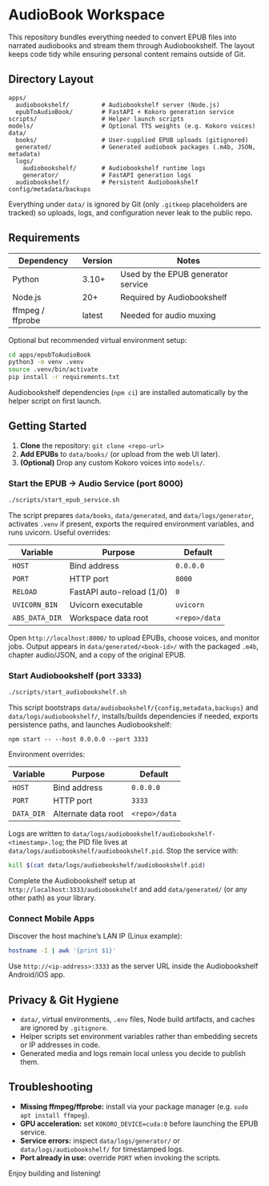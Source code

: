 # AudioBook Workspace

This repository bundles everything needed to convert EPUB files into narrated audiobooks and stream them through Audiobookshelf. The layout keeps code tidy while ensuring personal content remains outside of Git.

## Directory Layout

```
apps/
  audiobookshelf/         # Audiobookshelf server (Node.js)
  epubToAudioBook/        # FastAPI + Kokoro generation service
scripts/                  # Helper launch scripts
models/                   # Optional TTS weights (e.g. Kokoro voices)
data/
  books/                  # User-supplied EPUB uploads (gitignored)
  generated/              # Generated audiobook packages (.m4b, JSON, metadata)
  logs/
    audiobookshelf/       # Audiobookshelf runtime logs
    generator/            # FastAPI generation logs
  audiobookshelf/         # Persistent Audiobookshelf config/metadata/backups
```

Everything under `data/` is ignored by Git (only `.gitkeep` placeholders are tracked) so uploads, logs, and configuration never leak to the public repo.

## Requirements

| Dependency | Version | Notes |
|------------|---------|-------|
| Python     | 3.10+   | Used by the EPUB generator service |
| Node.js    | 20+     | Required by Audiobookshelf |
| ffmpeg / ffprobe | latest | Needed for audio muxing |

Optional but recommended virtual environment setup:

```bash
cd apps/epubToAudioBook
python3 -m venv .venv
source .venv/bin/activate
pip install -r requirements.txt
```

Audiobookshelf dependencies (`npm ci`) are installed automatically by the helper script on first launch.

## Getting Started

1. **Clone** the repository: `git clone <repo-url>`
2. **Add EPUBs** to `data/books/` (or upload from the web UI later).
3. **(Optional)** Drop any custom Kokoro voices into `models/`.

### Start the EPUB → Audio Service (port 8000)

```bash
./scripts/start_epub_service.sh
```

The script prepares `data/books`, `data/generated`, and `data/logs/generator`, activates `.venv` if present, exports the required environment variables, and runs uvicorn. Useful overrides:

| Variable | Purpose | Default |
|----------|---------|---------|
| `HOST` | Bind address | `0.0.0.0` |
| `PORT` | HTTP port | `8000` |
| `RELOAD` | FastAPI auto-reload (1/0) | `0` |
| `UVICORN_BIN` | Uvicorn executable | `uvicorn` |
| `ABS_DATA_DIR` | Workspace data root | `<repo>/data` |

Open `http://localhost:8000/` to upload EPUBs, choose voices, and monitor jobs. Output appears in `data/generated/<book-id>/` with the packaged `.m4b`, chapter audio/JSON, and a copy of the original EPUB.

### Start Audiobookshelf (port 3333)

```bash
./scripts/start_audiobookshelf.sh
```

This script bootstraps `data/audiobookshelf/{config,metadata,backups}` and `data/logs/audiobookshelf/`, installs/builds dependencies if needed, exports persistence paths, and launches Audiobookshelf:

```
npm start -- --host 0.0.0.0 --port 3333
```

Environment overrides:

| Variable | Purpose | Default |
|----------|---------|---------|
| `HOST` | Bind address | `0.0.0.0` |
| `PORT` | HTTP port | `3333` |
| `DATA_DIR` | Alternate data root | `<repo>/data` |

Logs are written to `data/logs/audiobookshelf/audiobookshelf-<timestamp>.log`; the PID file lives at `data/logs/audiobookshelf/audiobookshelf.pid`. Stop the service with:

```bash
kill $(cat data/logs/audiobookshelf/audiobookshelf.pid)
```

Complete the Audiobookshelf setup at `http://localhost:3333/audiobookshelf` and add `data/generated/` (or any other path) as your library.

### Connect Mobile Apps

Discover the host machine’s LAN IP (Linux example):

```bash
hostname -I | awk '{print $1}'
```

Use `http://<ip-address>:3333` as the server URL inside the Audiobookshelf Android/iOS app.

## Privacy & Git Hygiene

- `data/`, virtual environments, `.env` files, Node build artifacts, and caches are ignored by `.gitignore`.
- Helper scripts set environment variables rather than embedding secrets or IP addresses in code.
- Generated media and logs remain local unless you decide to publish them.

## Troubleshooting

- **Missing ffmpeg/ffprobe:** install via your package manager (e.g. `sudo apt install ffmpeg`).
- **GPU acceleration:** set `KOKORO_DEVICE=cuda:0` before launching the EPUB service.
- **Service errors:** inspect `data/logs/generator/` or `data/logs/audiobookshelf/` for timestamped logs.
- **Port already in use:** override `PORT` when invoking the scripts.

Enjoy building and listening!
